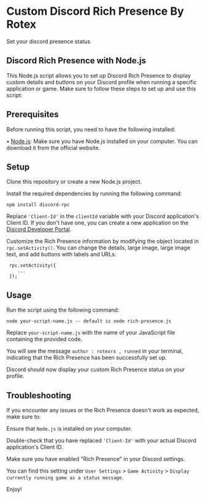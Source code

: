 # Custom Discord Rich Presence By Rotex
Set your discord presence status

## Discord Rich Presence with Node.js

This Node.js script allows you to set up Discord Rich Presence to display custom details and buttons on your Discord profile when running a specific application or game. Make sure to follow these steps to set up and use this script:

## Prerequisites

Before running this script, you need to have the following installed:

   • [Node.js](https://nodejs.org/en): Make sure you have Node.js installed on your computer. You can download it from the official website.

## Setup

Clone this repository or create a new Node.js project.

Install the required dependencies by running the following command:

    npm install discord-rpc

Replace `'Client-Id'` in the `clientId` variable with your Discord application's Client ID. If you don't have one, you can create a new application on the [Discord Developer Portal](https://discord.com/developers/applications).

Customize the Rich Presence information by modifying the object located in `rpc.setActivity()`. You can change the details, large image, large image text, and add buttons with labels and URLs.
 
     rpc.setActivity({
        ...
     });
  

## Usage

Run the script using the following command:


    node your-script-name.js -- default is node rich-presence.js

Replace `your-script-name.js` with the name of your JavaScript file containing the provided code.

You will see the message `author : rotexrx , runned` in your terminal, indicating that the Rich Presence has been successfully set up.

Discord should now display your custom Rich Presence status on your profile.

## Troubleshooting

If you encounter any issues or the Rich Presence doesn't work as expected, make sure to:

Ensure that `Node.js` is installed on your computer.

Double-check that you have replaced `'Client-Id'` with your actual Discord application's Client ID.

Make sure you have enabled "Rich Presence" in your Discord settings. 

You can find this setting under `User Settings` > `Game Activity` > `Display currently running game as a status message`.

Enjoy!
